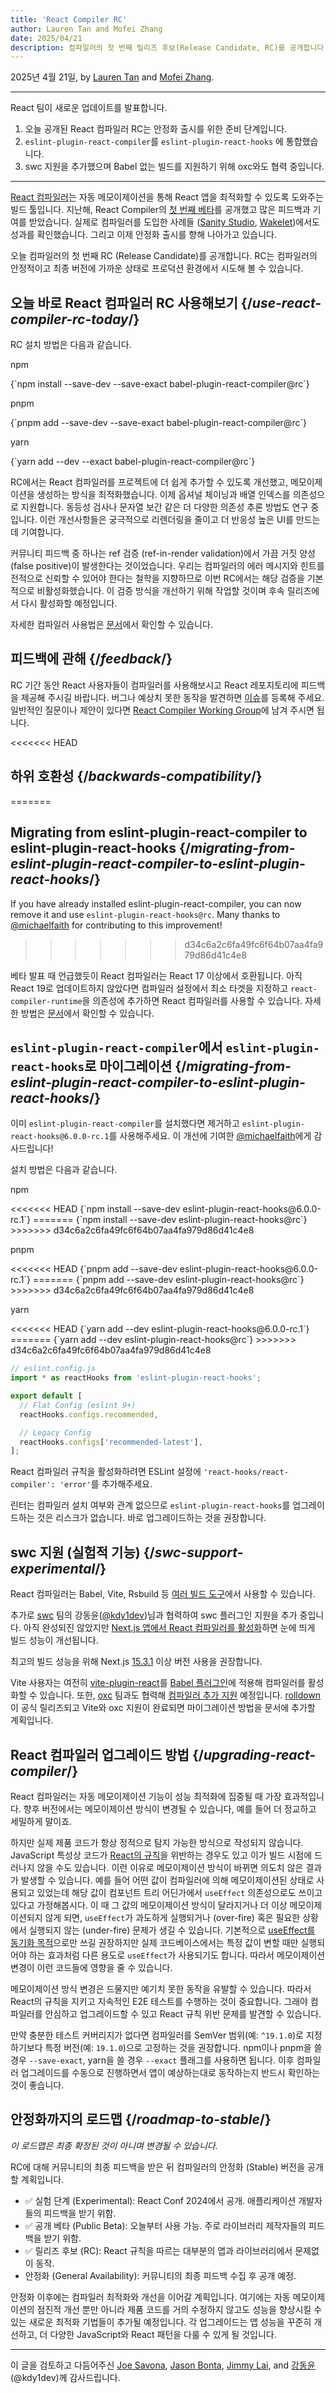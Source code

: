 ```yaml
---
title: 'React Compiler RC'
author: Lauren Tan and Mofei Zhang
date: 2025/04/21
description: 컴파일러의 첫 번째 릴리즈 후보(Release Candidate, RC)를 공개합니다.
---
```


2025년 4월 21일, by [Lauren Tan](https://x.com/potetotes) and [Mofei Zhang](https://x.com/zmofei).

---

<Intro>

React 팀이 새로운 업데이트를 발표합니다.

</Intro>

1. 오늘 공개된 React 컴파일러 RC는 안정화 출시를 위한 준비 단계입니다.
2. `eslint-plugin-react-compiler`를 `eslint-plugin-react-hooks` 에 통합했습니다.
3. swc 지원을 추가했으며 Babel 없는 빌드를 지원하기 위해 oxc와도 협력 중입니다.

---

[React 컴파일러](https://react.dev/learn/react-compiler)는 자동 메모이제이션을 통해 React 앱을 최적화할 수 있도록 도와주는 빌드 툴입니다. 지난해, React Compiler의 [첫 번째 베타](https://react.dev/blog/2024/10/21/react-compiler-beta-release)를 공개했고 많은 피드백과 기여를 받았습니다. 실제로 컴파일러를 도입한 사례들 ([Sanity Studio](https://github.com/reactwg/react-compiler/discussions/33), [Wakelet](https://github.com/reactwg/react-compiler/discussions/52))에서도 성과를 확인했습니다. 그리고 이제 안정화 출시를 향해 나아가고 있습니다.

오늘 컴파일러의 첫 번째 RC (Release Candidate)를 공개합니다. RC는 컴파일러의 안정적이고 최종 버전에 가까운 상태로 프로덕션 환경에서 시도해 볼 수 있습니다.

## 오늘 바로 React 컴파일러 RC 사용해보기 {/*use-react-compiler-rc-today*/}

RC 설치 방법은 다음과 같습니다.

npm

<TerminalBlock>
  {`npm install --save-dev --save-exact babel-plugin-react-compiler@rc`}
</TerminalBlock>

pnpm

<TerminalBlock>
  {`pnpm add --save-dev --save-exact babel-plugin-react-compiler@rc`}
</TerminalBlock>

yarn

<TerminalBlock>
  {`yarn add --dev --exact babel-plugin-react-compiler@rc`}
</TerminalBlock>

RC에서는 React 컴파일러를 프로젝트에 더 쉽게 추가할 수 있도록 개선했고, 메모이제이션을 생성하는 방식을 최적화했습니다. 이제 옵셔널 체이닝과 배열 인덱스를 의존성으로 지원합니다. 동등성 검사나 문자열 보간 같은 더 다양한 의존성 추론 방법도 연구 중입니다. 이런 개선사항들은 궁극적으로 리렌더링을 줄이고 더 반응성 높은 UI를 만드는 데 기여합니다.

커뮤니티 피드백 중 하나는 ref 검증 (ref-in-render validation)에서 가끔 거짓 양성 (false positive)이 발생한다는 것이었습니다. 우리는 컴파일러의 에러 메시지와 힌트를 전적으로 신뢰할 수 있어야 한다는 철학을 지향하므로 이번 RC에서는 해당 검증을 기본적으로 비활성화했습니다. 이 검증 방식을 개선하기 위해 작업할 것이며 후속 릴리즈에서 다시 활성화할 예정입니다.

자세한 컴파일러 사용법은 [문서](https://react.dev/learn/react-compiler)에서 확인할 수 있습니다.

## 피드백에 관해 {/*feedback*/}

RC 기간 동안 React 사용자들이 컴파일러를 사용해보시고 React 레포지토리에 피드백을 제공해 주시길 바랍니다. 버그나 예상치 못한 동작을 발견하면 [이슈](https://github.com/facebook/react/issues)를 등록해 주세요. 일반적인 질문이나 제안이 있다면 [React Compiler Working Group](https://github.com/reactwg/react-compiler/discussions)에 남겨 주시면 됩니다.

<<<<<<< HEAD
## 하위 호환성 {/*backwards-compatibility*/}
=======
## Migrating from eslint-plugin-react-compiler to eslint-plugin-react-hooks {/*migrating-from-eslint-plugin-react-compiler-to-eslint-plugin-react-hooks*/}
If you have already installed eslint-plugin-react-compiler, you can now remove it and use `eslint-plugin-react-hooks@rc`. Many thanks to [@michaelfaith](https://bsky.app/profile/michael.faith) for contributing to this improvement!
>>>>>>> d34c6a2c6fa49fc6f64b07aa4fa979d86d41c4e8

베타 발표 때 언급했듯이 React 컴파일러는 React 17 이상에서 호환됩니다. 아직 React 19로 업데이트하지 않았다면 컴파일러 설정에서 최소 타겟을 지정하고 `react-compiler-runtime`을 의존성에 추가하면 React 컴파일러를 사용할 수 있습니다. 자세한 방법은 [문서](https://react.dev/learn/react-compiler#using-react-compiler-with-react-17-or-18)에서 확인할 수 있습니다.

## `eslint-plugin-react-compiler`에서 `eslint-plugin-react-hooks`로 마이그레이션 {/*migrating-from-eslint-plugin-react-compiler-to-eslint-plugin-react-hooks*/}

이미 `eslint-plugin-react-compiler`를 설치했다면 제거하고 `eslint-plugin-react-hooks@6.0.0-rc.1`를 사용해주세요. 이 개선에 기여한 [@michaelfaith](https://bsky.app/profile/michael.faith)에게 감사드립니다!

설치 방법은 다음과 같습니다.

npm

<TerminalBlock>
<<<<<<< HEAD
  {`npm install --save-dev eslint-plugin-react-hooks@6.0.0-rc.1`}
=======
{`npm install --save-dev eslint-plugin-react-hooks@rc`}
>>>>>>> d34c6a2c6fa49fc6f64b07aa4fa979d86d41c4e8
</TerminalBlock>

pnpm

<TerminalBlock>
<<<<<<< HEAD
  {`pnpm add --save-dev eslint-plugin-react-hooks@6.0.0-rc.1`}
=======
{`pnpm add --save-dev eslint-plugin-react-hooks@rc`}
>>>>>>> d34c6a2c6fa49fc6f64b07aa4fa979d86d41c4e8
</TerminalBlock>

yarn

<TerminalBlock>
<<<<<<< HEAD
  {`yarn add --dev eslint-plugin-react-hooks@6.0.0-rc.1`}
=======
{`yarn add --dev eslint-plugin-react-hooks@rc`}
>>>>>>> d34c6a2c6fa49fc6f64b07aa4fa979d86d41c4e8
</TerminalBlock>

```js
// eslint.config.js
import * as reactHooks from 'eslint-plugin-react-hooks';

export default [
  // Flat Config (eslint 9+)
  reactHooks.configs.recommended,

  // Legacy Config
  reactHooks.configs['recommended-latest'],
];
```

React 컴파일러 규칙을 활성화하려면 ESLint 설정에 `'react-hooks/react-compiler': 'error'`를 추가해주세요.

린터는 컴파일러 설치 여부와 관계 없으므로 `eslint-plugin-react-hooks`를 업그레이드하는 것은 리스크가 없습니다. 바로 업그레이드하는 것을 권장합니다.

## swc 지원 (실험적 기능) {/*swc-support-experimental*/}

React 컴파일러는 Babel, Vite, Rsbuild 등 [여러 빌드 도구](/learn/react-compiler#installation)에서 사용할 수 있습니다.

추가로 [swc](https://swc.rs/) 팀의 강동윤([@kdy1dev](https://x.com/kdy1dev))님과 협력하여 swc 플러그인 지원을 추가 중입니다. 아직 완성되진 않았지만 [Next.js 앱에서 React 컴파일러를 활성화](https://nextjs.org/docs/app/api-reference/config/next-config-js/reactCompiler)하면 눈에 띄게 빌드 성능이 개선됩니다.

최고의 빌드 성능을 위해 Next.js [15.3.1](https://github.com/vercel/next.js/releases/tag/v15.3.1) 이상 버전 사용을 권장합니다.

Vite 사용자는 여전히 [vite-plugin-react](https://github.com/vitejs/vite-plugin-react)를 [Babel 플러그인](https://react.dev/learn/react-compiler#usage-with-vite)에 적용해 컴파일러를 활성화할 수 있습니다. 또한, [oxc](https://oxc.rs/) 팀과도 협력해 [컴파일러 추가 지원](https://github.com/oxc-project/oxc/issues/10048) 예정입니다. [rolldown](https://github.com/rolldown/rolldown)이 공식 릴리즈되고 Vite와 oxc 지원이 완료되면 마이그레이션 방법을 문서에 추가할 계획입니다.

## React 컴파일러 업그레이드 방법 {/*upgrading-react-compiler*/}

React 컴파일러는 자동 메모이제이션 기능이 성능 최적화에 집중될 때 가장 효과적입니다. 향후 버전에서는 메모이제이션 방식이 변경될 수 있습니다, 예를 들어 더 정교하고 세밀하게 말이죠.

하지만 실제 제품 코드가 항상 정적으로 탐지 가능한 방식으로 작성되지 않습니다. JavaScript 특성상 코드가 [React의 규칙](https://react.dev/reference/rules)을 위반하는 경우도 있고 이가 빌드 시점에 드러나지 않을 수도 있습니다. 이런 이유로 메모이제이션 방식이 바뀌면 의도치 않은 결과가 발생할 수 있습니다.
예를 들어 어떤 값이 컴파일러에 의해 메모이제이션된 상태로 사용되고 있었는데 해당 값이 컴포넌트 트리 어딘가에서 `useEffect` 의존성으로도 쓰이고 있다고 가정해봅시다. 이 때 그 값의 메모이제이션 방식이 달라지거나 더 이상 메모이제이션되지 않게 되면, `useEffect`가 과도하게 실행되거나 (over-fire) 혹은 필요한 상황에서 실행되지 않는 (under-fire) 문제가 생길 수 있습니다.
기본적으로 [useEffect를 동기화 목적](https://react.dev/learn/synchronizing-with-effects)으로만 쓰길 권장하지만 실제 코드베이스에서는 특정 값이 변할 때만 실행되어야 하는 효과처럼 다른 용도로 `useEffect`가 사용되기도 합니다. 따라서 메모이제이션 변경이 이런 코드들에 영향을 줄 수 있습니다.

메모이제이션 방식 변경은 드물지만 예기치 못한 동작을 유발할 수 있습니다. 따라서 React의 규칙을 지키고 지속적인 E2E 테스트를 수행하는 것이 중요합니다. 그래야 컴파일러를 안심하고 업그레이드할 수 있고 React 규칙 위반 문제를 발견할 수 있습니다.

만약 충분한 테스트 커버리지가 없다면 컴파일러를 SemVer 범위(예: `^19.1.0`)로 지정하기보다 특정 버전(예: `19.1.0`)으로 고정하는 것을 권장합니다. npm이나 pnpm을 쓸 경우 `--save-exact`, yarn을 쓸 경우 `--exact` 플래그를 사용하면 됩니다. 이후 컴파일러 업그레이드를 수동으로 진행하면서 앱이 예상하는대로 동작하는지 반드시 확인하는 것이 좋습니다.

## 안정화까지의 로드맵 {/*roadmap-to-stable*/}
*이 로드맵은 최종 확정된 것이 아니며 변경될 수 있습니다.*

RC에 대해 커뮤니티의 최종 피드백을 받은 뒤 컴파일러의 안정화 (Stable) 버전을 공개할 계획입니다.

- ✅ 실험 단계 (Experimental): React Conf 2024에서 공개. 애플리케이션 개발자들의 피드백을 받기 위함.
- ✅ 공개 베타 (Public Beta): 오늘부터 사용 가능. 주로 라이브러리 제작자들의 피드백을 받기 위함.
- ✅ 릴리즈 후보 (RC): React 규칙을 따르는 대부분의 앱과 라이브러리에서 문제없이 동작.
- 안정화 (General Availability): 커뮤니티의 최종 피드백 수집 후 공개 예정.

안정화 이후에는 컴파일러 최적화와 개선을 이어갈 계획입니다. 여기에는 자동 메모이제이션의 점진적 개선 뿐만 아니라 제품 코드를 거의 수정하지 않고도 성능을 향상시킬 수 있는 새로운 최적화 기법들이 추가될 예정입니다. 각 업그레이드는 앱 성능을 꾸준히 개선하고, 더 다양한 JavaScript와 React 패턴을 다룰 수 있게 될 것입니다.

---

이 글을 검토하고 다듬어주신 [Joe Savona](https://x.com/en_JS), [Jason Bonta](https://x.com/someextent), [Jimmy Lai](https://x.com/feedthejim), and [강동윤](https://x.com/kdy1dev) (@kdy1dev)께 감사드립니다.
